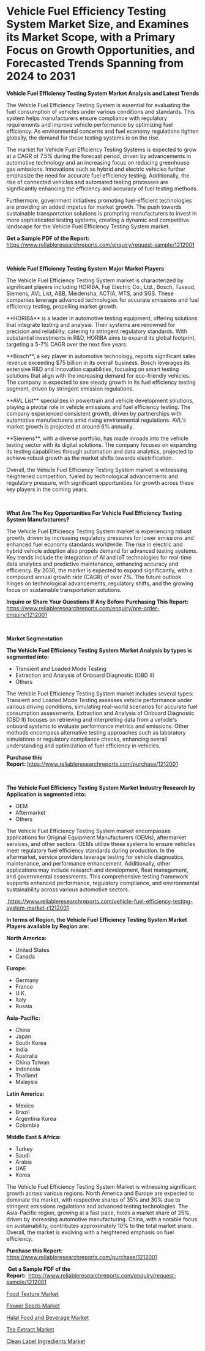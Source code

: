 <p><h1>Vehicle Fuel Efficiency Testing System Market Size, and Examines its Market Scope, with a Primary Focus on Growth Opportunities, and Forecasted Trends Spanning from 2024 to 2031</h1></p><p><strong>Vehicle Fuel Efficiency Testing System Market Analysis and Latest Trends</strong></p>
<p><p>The Vehicle Fuel Efficiency Testing System is essential for evaluating the fuel consumption of vehicles under various conditions and standards. This system helps manufacturers ensure compliance with regulatory requirements and improve vehicle performance by optimizing fuel efficiency. As environmental concerns and fuel economy regulations tighten globally, the demand for these testing systems is on the rise.</p><p>The market for Vehicle Fuel Efficiency Testing Systems is expected to grow at a CAGR of 7.5% during the forecast period, driven by advancements in automotive technology and an increasing focus on reducing greenhouse gas emissions. Innovations such as hybrid and electric vehicles further emphasize the need for accurate fuel efficiency testing. Additionally, the rise of connected vehicles and automated testing processes are significantly enhancing the efficiency and accuracy of fuel testing methods. </p><p>Furthermore, government initiatives promoting fuel-efficient technologies are providing an added impetus for market growth. The push towards sustainable transportation solutions is prompting manufacturers to invest in more sophisticated testing systems, creating a dynamic and competitive landscape for the Vehicle Fuel Efficiency Testing System market.</p></p>
<p><strong>Get a Sample PDF of the Report:&nbsp;</strong> <a href="https://www.reliableresearchreports.com/enquiry/request-sample/1212001?utm_campaign=1424&utm_medium=2&utm_source=Github&utm_content=ia&utm_term=18102024&utm_id=vehicle-fuel-efficiency-testing-system">https://www.reliableresearchreports.com/enquiry/request-sample/1212001</a></p>
<p>&nbsp;</p>
<p><strong>Vehicle Fuel Efficiency Testing System Major Market Players</strong></p>
<p><p>The Vehicle Fuel Efficiency Testing System market is characterized by significant players including HORIBA, Fuji Electric Co., Ltd., Bosch, Tuvsud, Siemens, AVL List, ABB, Meidensha, ACTIA, MTS, and SGS. These companies leverage advanced technologies for accurate emissions and fuel efficiency testing, propelling market growth.</p><p>**HORIBA** is a leader in automotive testing equipment, offering solutions that integrate testing and analysis. Their systems are renowned for precision and reliability, catering to stringent regulatory standards. With substantial investments in R&D, HORIBA aims to expand its global footprint, targeting a 5-7% CAGR over the next five years.</p><p>**Bosch**, a key player in automotive technology, reports significant sales revenue exceeding $75 billion in its overall business. Bosch leverages its extensive R&D and innovation capabilities, focusing on smart testing solutions that align with the increasing demand for eco-friendly vehicles. The company is expected to see steady growth in its fuel efficiency testing segment, driven by stringent emission regulations.</p><p>**AVL List** specializes in powertrain and vehicle development solutions, playing a pivotal role in vehicle emissions and fuel efficiency testing. The company experienced consistent growth, driven by partnerships with automotive manufacturers amid rising environmental regulations. AVL's market growth is projected at around 6% annually.</p><p>**Siemens**, with a diverse portfolio, has made inroads into the vehicle testing sector with its digital solutions. The company focuses on expanding its testing capabilities through automation and data analytics, projected to achieve robust growth as the market shifts towards electrification.</p><p>Overall, the Vehicle Fuel Efficiency Testing System market is witnessing heightened competition, fueled by technological advancements and regulatory pressure, with significant opportunities for growth across these key players in the coming years.</p></p>
<p>&nbsp;</p>
<p><strong>What Are The Key Opportunities For Vehicle Fuel Efficiency Testing System Manufacturers?</strong></p>
<p><p>The Vehicle Fuel Efficiency Testing System market is experiencing robust growth, driven by increasing regulatory pressures for lower emissions and enhanced fuel economy standards worldwide. The rise in electric and hybrid vehicle adoption also propels demand for advanced testing systems. Key trends include the integration of AI and IoT technologies for real-time data analytics and predictive maintenance, enhancing accuracy and efficiency. By 2030, the market is expected to expand significantly, with a compound annual growth rate (CAGR) of over 7%. The future outlook hinges on technological advancements, regulatory shifts, and the growing focus on sustainable transportation solutions.</p></p>
<p><strong>Inquire or Share Your Questions If Any Before Purchasing This Report:</strong> <a href="https://www.reliableresearchreports.com/enquiry/pre-order-enquiry/1212001?utm_campaign=1424&utm_medium=2&utm_source=Github&utm_content=ia&utm_term=18102024&utm_id=vehicle-fuel-efficiency-testing-system">https://www.reliableresearchreports.com/enquiry/pre-order-enquiry/1212001</a></p>
<p>&nbsp;</p>
<p><strong>Market Segmentation</strong></p>
<p><strong>The Vehicle Fuel Efficiency Testing System Market Analysis by types is segmented into:</strong></p>
<p><ul><li>Transient and Loaded Mode Testing</li><li>Extraction and Analysis of Onboard Diagnostic (OBD II)</li><li>Others</li></ul></p>
<p><p>The Vehicle Fuel Efficiency Testing System market includes several types: Transient and Loaded Mode Testing assesses vehicle performance under various driving conditions, simulating real-world scenarios for accurate fuel consumption assessments. Extraction and Analysis of Onboard Diagnostic (OBD II) focuses on retrieving and interpreting data from a vehicle's onboard systems to evaluate performance metrics and emissions. Other methods encompass alternative testing approaches such as laboratory simulations or regulatory compliance checks, enhancing overall understanding and optimization of fuel efficiency in vehicles.</p></p>
<p><strong>Purchase this Report:&nbsp;</strong><a href="https://www.reliableresearchreports.com/purchase/1212001?utm_campaign=1424&utm_medium=2&utm_source=Github&utm_content=ia&utm_term=18102024&utm_id=vehicle-fuel-efficiency-testing-system">https://www.reliableresearchreports.com/purchase/1212001</a></p>
<p>&nbsp;</p>
<p><strong>The Vehicle Fuel Efficiency Testing System Market Industry Research by Application is segmented into:</strong></p>
<p><ul><li>OEM</li><li>Aftermarket</li><li>Others</li></ul></p>
<p><p>The Vehicle Fuel Efficiency Testing System market encompasses applications for Original Equipment Manufacturers (OEMs), aftermarket services, and other sectors. OEMs utilize these systems to ensure vehicles meet regulatory fuel efficiency standards during production. In the aftermarket, service providers leverage testing for vehicle diagnostics, maintenance, and performance enhancement. Additionally, other applications may include research and development, fleet management, and governmental assessments. This comprehensive testing framework supports enhanced performance, regulatory compliance, and environmental sustainability across various automotive sectors.</p></p>
<p><a href="https://www.reliableresearchreports.com/vehicle-fuel-efficiency-testing-system-market-r1212001?utm_campaign=1424&utm_medium=2&utm_source=Github&utm_content=ia&utm_term=18102024&utm_id=vehicle-fuel-efficiency-testing-system">&nbsp;https://www.reliableresearchreports.com/vehicle-fuel-efficiency-testing-system-market-r1212001</a></p>
<p><strong>In terms of Region, the Vehicle Fuel Efficiency Testing System Market Players available by Region are:</strong></p>
<p>
    <p> <strong> North America: </strong>
        <ul>
            <li>United States</li>
            <li>Canada</li>
        </ul>
        </p> 
    <p> <strong> Europe: </strong>
        <ul>
            <li>Germany</li>
            <li>France</li>
            <li>U.K.</li>
            <li>Italy</li>
            <li>Russia</li>
        </ul>
        </p> 
    <p> <strong> Asia-Pacific: </strong>
        <ul>
            <li>China</li>
            <li>Japan</li>
            <li>South Korea</li>
            <li>India</li>
            <li>Australia</li>
            <li>China Taiwan</li>
            <li>Indonesia</li>
            <li>Thailand</li>
            <li>Malaysia</li>
        </ul>
        </p> 
    <p> <strong> Latin America: </strong>
        <ul>
            <li>Mexico</li>
            <li>Brazil</li>
            <li>Argentina Korea</li>
            <li>Colombia</li>
        </ul>
        </p> 
    <p> <strong> Middle East & Africa: </strong>
        <ul>
            <li>Turkey</li>
            <li>Saudi</li>
            <li>Arabia</li>
            <li>UAE</li>
            <li>Korea</li>
        </ul>
    </p>
    </p>
<p><p>The Vehicle Fuel Efficiency Testing System Market is witnessing significant growth across various regions. North America and Europe are expected to dominate the market, with respective shares of 35% and 30% due to stringent emissions regulations and advanced testing technologies. The Asia-Pacific region, growing at a fast pace, holds a market share of 25%, driven by increasing automotive manufacturing. China, with a notable focus on sustainability, contributes approximately 10% to the total market share. Overall, the market is evolving with a heightened emphasis on fuel efficiency.</p></p>
<p><strong>Purchase this Report: </strong><a href="https://www.reliableresearchreports.com/purchase/1212001?utm_campaign=1424&utm_medium=2&utm_source=Github&utm_content=ia&utm_term=18102024&utm_id=vehicle-fuel-efficiency-testing-system">https://www.reliableresearchreports.com/purchase/1212001</a></p>
<p>&nbsp;<strong>Get a Sample PDF of the Report:&nbsp;&nbsp;</strong><a href="https://www.reliableresearchreports.com/enquiry/request-sample/1212001?utm_campaign=1424&utm_medium=2&utm_source=Github&utm_content=ia&utm_term=18102024&utm_id=vehicle-fuel-efficiency-testing-system">https://www.reliableresearchreports.com/enquiry/request-sample/1212001</a></p>
<p><strong></strong></p>
<p><p><a href="https://www.linkedin.com/pulse/food-texture-market-analysis-product-segmentation-regional-zpwqc?utm_campaign=1424&utm_medium=2&utm_source=Github&utm_content=ia&utm_term=18102024&utm_id=vehicle-fuel-efficiency-testing-system">Food Texture Market</a></p><p><a href="https://www.linkedin.com/pulse/flower-seeds-market2024-2031-industry-insights-investment-cjzae?utm_campaign=1424&utm_medium=2&utm_source=Github&utm_content=ia&utm_term=18102024&utm_id=vehicle-fuel-efficiency-testing-system">Flower Seeds Market</a></p><p><a href="https://www.linkedin.com/pulse/halal-food-beverage-market-dynamics-application-types-nqzhc?utm_campaign=1424&utm_medium=2&utm_source=Github&utm_content=ia&utm_term=18102024&utm_id=vehicle-fuel-efficiency-testing-system">Halal Food and Beverage Market</a></p><p><a href="https://www.linkedin.com/pulse/strategic-market-insights-global-tea-extract-2024-2031-almse?utm_campaign=1424&utm_medium=2&utm_source=Github&utm_content=ia&utm_term=18102024&utm_id=vehicle-fuel-efficiency-testing-system">Tea Extract Market</a></p><p><a href="https://www.linkedin.com/pulse/clean-label-ingredients-market-trends-detailed-study-unhze?utm_campaign=1424&utm_medium=2&utm_source=Github&utm_content=ia&utm_term=18102024&utm_id=vehicle-fuel-efficiency-testing-system">Clean Label Ingredients Market</a></p></p>